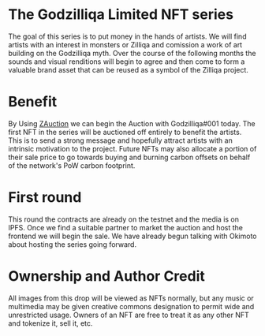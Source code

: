 # The Godzilliqa Limited NFT series

The goal of this series is to put money in the hands of artists. We will find artists with an interest in monsters or Zilliqa and comission a work of art building on the Godzilliqa myth. Over the course of the following months the sounds and visual renditions will begin to agree and then come to form a valuable brand asset that can be reused as a symbol of the Zilliqa project.

# Benefit

By Using [ZAuction](https://github.com/csajedi/ZAuction) we can begin the Auction with Godzilliqa#001 today. The first NFT in the series will be auctioned off entirely to benefit the artists. This is to send a strong message and hopefully attract artists with an intrinsic motivation to the project. Future NFTs may also allocate a portion of their sale price to go towards buying and burning carbon offsets on behalf of the network's PoW carbon footprint.

# First round

This round the contracts are already on the testnet and the media is on IPFS. Once we find a suitable partner to market the auction and host the frontend we will begin the sale. We have already begun talking with Okimoto about hosting the series going forward.

# Ownership and Author Credit
All images from this drop will be viewed as NFTs normally, but any music or multimedia may be given creative commons designation to permit wide and unrestricted usage. Owners of an NFT are free to treat it as any other NFT and tokenize it, sell it, etc.